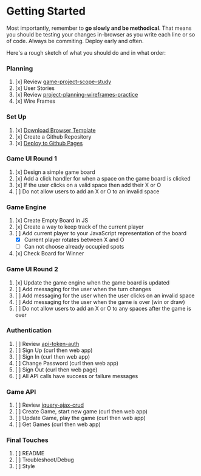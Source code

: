 <!--USER README MANUAL-->
# Getting Started

Most importantly, remember to **go slowly and be methodical**. That means you
should be testing your changes in-browser as you write each line or so of code.
Always be commiting. Deploy early and often.

Here's a rough sketch of what you should do and in what order:

### Planning

1.  [x] Review [game-project-scope-study](https://git.generalassemb.ly/ga-wdi-boston/game-project-scope-study)
1.  [x] User Stories
1.  [x] Review [project-planning-wireframes-practice](https://git.generalassemb.ly/ga-wdi-boston/project-planning-wireframes-practice)
1.  [x] Wire Frames

### Set Up

1.  [x] [Download Browser Template](https://git.generalassemb.ly/ga-wdi-boston/browser-template)
1.  [x] Create a Github Repository
1.  [x] [Deploy to Github Pages](https://git.generalassemb.ly/ga-wdi-boston/gh-pages-deployment-guide)

### Game UI Round 1

1.  [x] Design a simple game board
1.  [x] Add a click handler for when a space on the game board is clicked
1.  [x] If the user clicks on a valid space then add their X or O
1.  [ ] Do not allow users to add an X or O to an invalid space

### Game Engine

1.  [x] Create Empty Board in JS
1.  [x] Create a way to keep track of the current player
1.  [ ] Add current player to your JavaScript representation of the board
    -  [x] Current player rotates between X and O
    -  [ ] Can not choose already occupied spots
1.  [x] Check Board for Winner

### Game UI Round 2

1.  [x] Update the game engine when the game board is updated
1.  [ ] Add messaging for the user when the turn changes
1.  [ ] Add messaging for the user when the user clicks on an invalid space
1.  [ ] Add messaging for the user when the game is over (win or draw)
1.  [ ] Do not allow users to add an X or O to any spaces after the game is over

### Authentication

1.  [ ] Review [api-token-auth](https://git.generalassemb.ly/ga-wdi-boston/jquery-ajax-token-auth)
1.  [ ] Sign Up (curl then web app)
1.  [ ] Sign In (curl then web app)
1.  [ ] Change Password (curl then web app)
1.  [ ] Sign Out (curl then web page)
1.  [ ] All API calls have success or failure messages

### Game API

1.  [ ] Review [jquery-ajax-crud](https://git.generalassemb.ly/ga-wdi-boston/jquery-ajax-crud)
1.  [ ] Create Game, start new game (curl then web app)
1.  [ ] Update Game, play the game (curl then web app)
1.  [ ] Get Games (curl then web app)

### Final Touches

1.  [ ] README
1.  [ ] Troubleshoot/Debug
1.  [ ] Style

